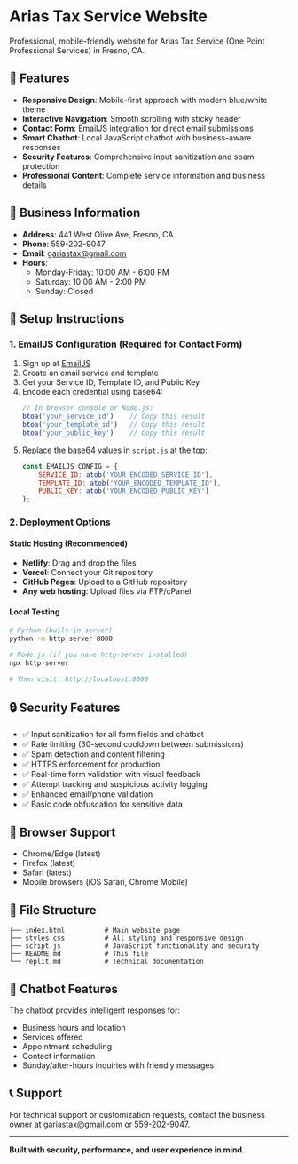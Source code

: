 # Arias Tax Service Website

Professional, mobile-friendly website for Arias Tax Service (One Point Professional Services) in Fresno, CA.

## 🌟 Features

- **Responsive Design**: Mobile-first approach with modern blue/white theme
- **Interactive Navigation**: Smooth scrolling with sticky header
- **Contact Form**: EmailJS integration for direct email submissions
- **Smart Chatbot**: Local JavaScript chatbot with business-aware responses
- **Security Features**: Comprehensive input sanitization and spam protection
- **Professional Content**: Complete service information and business details

## 🏢 Business Information

- **Address**: 441 West Olive Ave, Fresno, CA
- **Phone**: 559-202-9047
- **Email**: gariastax@gmail.com
- **Hours**: 
  - Monday-Friday: 10:00 AM - 6:00 PM
  - Saturday: 10:00 AM - 2:00 PM  
  - Sunday: Closed

## 🔧 Setup Instructions

### 1. EmailJS Configuration (Required for Contact Form)

1. Sign up at [EmailJS](https://www.emailjs.com/)
2. Create an email service and template
3. Get your Service ID, Template ID, and Public Key
4. Encode each credential using base64:
   ```javascript
   // In browser console or Node.js:
   btoa('your_service_id')    // Copy this result
   btoa('your_template_id')   // Copy this result  
   btoa('your_public_key')    // Copy this result
   ```
5. Replace the base64 values in `script.js` at the top:
   ```javascript
   const EMAILJS_CONFIG = {
       SERVICE_ID: atob('YOUR_ENCODED_SERVICE_ID'),
       TEMPLATE_ID: atob('YOUR_ENCODED_TEMPLATE_ID'), 
       PUBLIC_KEY: atob('YOUR_ENCODED_PUBLIC_KEY')
   };
   ```

### 2. Deployment Options

#### Static Hosting (Recommended)
- **Netlify**: Drag and drop the files
- **Vercel**: Connect your Git repository  
- **GitHub Pages**: Upload to a GitHub repository
- **Any web hosting**: Upload files via FTP/cPanel

#### Local Testing
```bash
# Python (built-in server)
python -m http.server 8000

# Node.js (if you have http-server installed)
npx http-server

# Then visit: http://localhost:8000
```

## 🔒 Security Features

- ✅ Input sanitization for all form fields and chatbot
- ✅ Rate limiting (30-second cooldown between submissions)
- ✅ Spam detection and content filtering
- ✅ HTTPS enforcement for production
- ✅ Real-time form validation with visual feedback
- ✅ Attempt tracking and suspicious activity logging
- ✅ Enhanced email/phone validation
- ✅ Basic code obfuscation for sensitive data

## 📱 Browser Support

- Chrome/Edge (latest)
- Firefox (latest)
- Safari (latest)
- Mobile browsers (iOS Safari, Chrome Mobile)

## 📄 File Structure

```
├── index.html          # Main website page
├── styles.css          # All styling and responsive design
├── script.js           # JavaScript functionality and security
├── README.md           # This file
└── replit.md           # Technical documentation
```

## 🤖 Chatbot Features

The chatbot provides intelligent responses for:
- Business hours and location
- Services offered
- Appointment scheduling
- Contact information
- Sunday/after-hours inquiries with friendly messages

## 📞 Support

For technical support or customization requests, contact the business owner at gariastax@gmail.com or 559-202-9047.

---

**Built with security, performance, and user experience in mind.**
